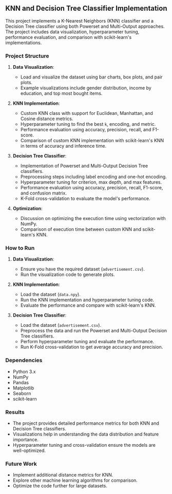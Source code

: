 
## KNN and Decision Tree Classifier Implementation

This project implements a K-Nearest Neighbors (KNN) classifier and a Decision Tree classifier using both Powerset and Multi-Output approaches. The project includes data visualization, hyperparameter tuning, performance evaluation, and comparison with scikit-learn's implementations.

### Project Structure

1. **Data Visualization**:
    - Load and visualize the dataset using bar charts, box plots, and pair plots.
    - Example visualizations include gender distribution, income by education, and top most bought items.

2. **KNN Implementation**:
    - Custom KNN class with support for Euclidean, Manhattan, and Cosine distance metrics.
    - Hyperparameter tuning to find the best `k`, encoding, and metric.
    - Performance evaluation using accuracy, precision, recall, and F1-score.
    - Comparison of custom KNN implementation with scikit-learn's KNN in terms of accuracy and inference time.

3. **Decision Tree Classifier**:
    - Implementation of Powerset and Multi-Output Decision Tree classifiers.
    - Preprocessing steps including label encoding and one-hot encoding.
    - Hyperparameter tuning for criterion, max depth, and max features.
    - Performance evaluation using accuracy, precision, recall, F1-score, and confusion matrix.
    - K-Fold cross-validation to evaluate the model's performance.

4. **Optimization**:
    - Discussion on optimizing the execution time using vectorization with NumPy.
    - Comparison of execution time between custom KNN and scikit-learn's KNN.

### How to Run

1. **Data Visualization**:
    - Ensure you have the required dataset (`advertisement.csv`).
    - Run the visualization code to generate plots.

2. **KNN Implementation**:
    - Load the dataset (`data.npy`).
    - Run the KNN implementation and hyperparameter tuning code.
    - Evaluate the performance and compare with scikit-learn's KNN.

3. **Decision Tree Classifier**:
    - Load the dataset (`advertisement.csv`).
    - Preprocess the data and run the Powerset and Multi-Output Decision Tree classifiers.
    - Perform hyperparameter tuning and evaluate the performance.
    - Run K-Fold cross-validation to get average accuracy and precision.

### Dependencies

- Python 3.x
- NumPy
- Pandas
- Matplotlib
- Seaborn
- scikit-learn

### Results

- The project provides detailed performance metrics for both KNN and Decision Tree classifiers.
- Visualizations help in understanding the data distribution and feature importance.
- Hyperparameter tuning and cross-validation ensure the models are well-optimized.

### Future Work

- Implement additional distance metrics for KNN.
- Explore other machine learning algorithms for comparison.
- Optimize the code further for large datasets.
